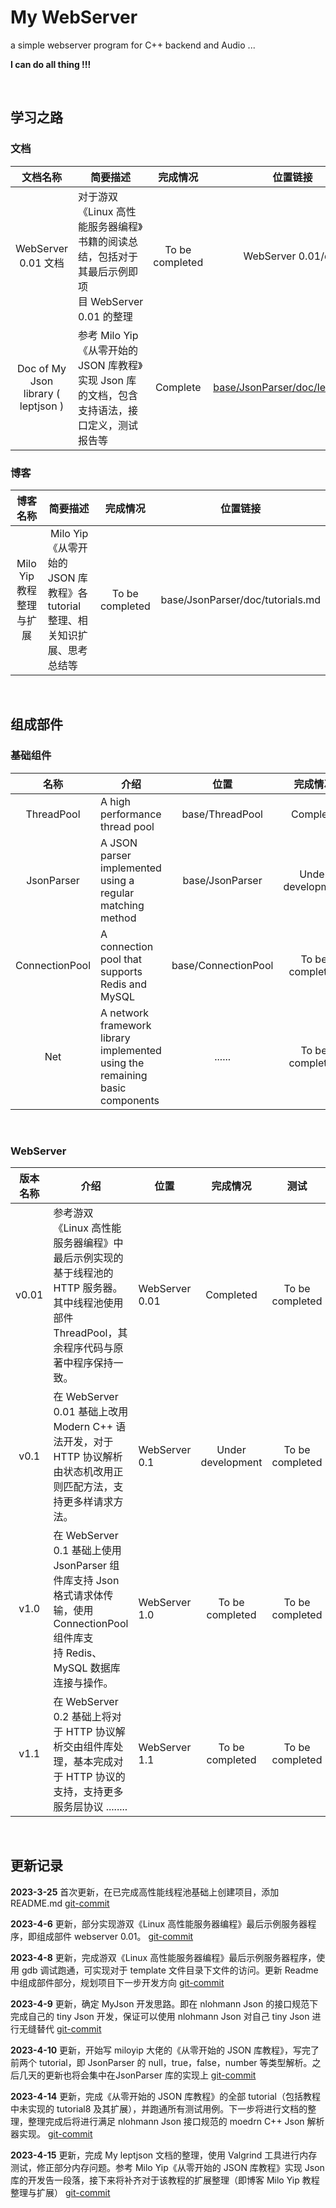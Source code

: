 # My WebServer

a simple webserver program for C++ backend and Audio ...

**I can do all thing !!!**

&nbsp;

## 学习之路

### 文档

|              文档名称              | 简要描述                                                                                          |    完成情况    |                                                         位置链接                                                         |
| :---------------------------------: | ------------------------------------------------------------------------------------------------- | :-------------: | :----------------------------------------------------------------------------------------------------------------------: |
|         WebServer 0.01 文档         | 对于游双《Linux 高性能服务器编程》书籍的阅读总结，包括对于其最后示例即项目 WebServer 0.01 的整理 | To be completed |                                                    WebServer 0.01/doc                                                    |
| Doc of My Json library ( leptjson ) | 参考 Milo Yip 《从零开始的 JSON 库教程》实现 Json 库的文档，包含支持语法，接口定义，测试报告等    |    Complete    | [base/JsonParser/doc/leptjson.md](https://github.com/lovelydayss/WebServer/blob/master/src/base/JsonParser/doc/leptjson.md) |

### 博客

|        博客名称        | 简要描述                                                                        |    完成情况    |             位置链接             |
| :---------------------: | ------------------------------------------------------------------------------- | :-------------: | :------------------------------: |
| Milo Yip 教程整理与扩展 |  Milo Yip 《从零开始的 JSON 库教程》各 tutorial 整理、相关知识扩展、思考总结等 | To be completed | base/JsonParser/doc/tutorials.md |

&nbsp;

## 组成部件

### 基础组件

|      名称      | 介绍                                                                         |        位置        |     完成情况     |      测试      |                       仓库位置                       |
| :------------: | ---------------------------------------------------------------------------- | :-----------------: | :---------------: | :-------------: | :--------------------------------------------------: |
|   ThreadPool   | A high performance thread pool                                               |   base/ThreadPool   |     Complete     | To be completed | [ThreadPool](https://github.com/lovelydayss/ThreadPool) |
|   JsonParser   | A JSON parser implemented using a regular matching method                    |   base/JsonParser   | Under development | To be completed |                       not yet                       |
| ConnectionPool | A connection pool that supports Redis and MySQL                              | base/ConnectionPool |  To be completed  | To be completed |                       not yet                       |
|      Net      | A network framework library implemented using the remaining basic components |       ......       |  To be completed  | To be completed |                       not yet                       |

&nbsp;

### WebServer

| 版本名称 | 介绍                                                                                                                                           | 位置           |     完成情况     |      测试      |
| :------: | ---------------------------------------------------------------------------------------------------------------------------------------------- | -------------- | :---------------: | :-------------: |
|  v0.01  | 参考游双《Linux 高性能服务器编程》中最后示例实现的基于线程池的 HTTP 服务器。其中线程池使用部件 ThreadPool，其余程序代码与原著中程序保持一致。 | WebServer 0.01 |     Completed     | To be completed |
|   v0.1   | 在 WebServer 0.01 基础上改用 Modern C++ 语法开发，对于 HTTP 协议解析由状态机改用正则匹配方法，支持更多样请求方法。                             | WebServer 0.1  | Under development | To be completed |
|   v1.0   | 在 WebServer 0.1 基础上使用 JsonParser 组件库支持 Json 格式请求体传输，使用 ConnectionPool 组件库支持 Redis、MySQL 数据库连接与操作。         | WebServer 1.0  |  To be completed  | To be completed |
|   v1.1   | 在 WebServer 0.2 基础上将对于 HTTP 协议解析交由组件库处理，基本完成对于 HTTP 协议的支持，支持更多服务层协议 ........                          | WebServer 1.1  |  To be completed  | To be completed |

&nbsp;

## 更新记录

**2023-3-25** 首次更新，在已完成高性能线程池基础上创建项目，添加 README.md   [git-commit](https://github.com/lovelydayss/webserver)

**2023-4-6** 更新，部分实现游双《Linux 高性能服务器编程》最后示例服务器程序，即组成部件 webserver 0.01。  [git-commit](https://github.com/lovelydayss/WebServer/commit/61a529fd43e28f94f23fdd7be09b5b337ea16990)

**2023-4-8** 更新，完成游双《Linux 高性能服务器编程》最后示例服务器程序，使用 gdb 调试跑通，可实现对于 template 文件目录下文件的访问。更新 Readme 中组成部件部分，规划项目下一步开发方向  [git-commit](https://github.com/lovelydayss/WebServer/commit/aa693dc7abaf539a41da01b9b282a2c87349f242)

**2023-4-9** 更新，确定 MyJson 开发思路。即在 nlohmann Json 的接口规范下完成自己的 tiny Json 开发，保证可以使用 nlohmann Json 对自己 tiny Json 进行无缝替代 [git-commit](https://github.com/lovelydayss/WebServer/commit/c65e08ed281660e47da46dd1400594310ab07d79)

**2023-4-10** 更新，开始写 miloyip 大佬的《从零开始的 JSON 库教程》，写完了前两个 tutorial，即 JsonParser 的 null，true，false，number 等类型解析。之后几天的更新也将会集中在JsonParser 库的实现上 [git-commit](https://github.com/lovelydayss/WebServer/commit/c9c64d7d9ac5a154769f6c22279f8295aec79f58)

**2023-4-14** 更新，完成《从零开始的 JSON 库教程》的全部 tutorial（包括教程中未实现的 tutorial8 及其扩展），并跑通所有测试用例。下一步将进行文档的整理，整理完成后将进行满足  nlohmann Json 接口规范的 moedrn C++ Json 解析器实现。 [git-commit](https://github.com/lovelydayss/WebServer/commit/ea3ec4e560c0c118842196876bcbdacefdb56253)

**2023-4-15** 更新，完成 My leptjson 文档的整理，使用 Valgrind 工具进行内存测试，修正部分内存问题。参考 Milo Yip《从零开始的 JSON 库教程》实现 Json 库的开发告一段落，接下来将补齐对于该教程的扩展整理（即博客 Milo Yip 教程整理与扩展） [git-commit](https://github.com/lovelydayss/WebServer/commit/96c7f8de39b2466ecb5b95dbec12b2310e7a0438)

&nbsp;
